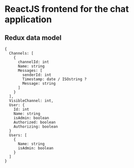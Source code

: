 # ReactJS frontend for the chat application

## Redux data model

```
{
  Channels: [
    {
      channelId: int
      Name: string
      Messages: [
        senderId: int
        Timestamp: date / ISOstring ?
        Message: string
      ]
    }
  ],
  VisibleChannel: int,
  User: {
    Id: int
    Name: string
    isAdmin: boolean
    Authorized: boolean
    Authorizing: boolean
  }
  Users: [
    {
      Name: string
      isAdmin: boolean
    }
  ]
}
```